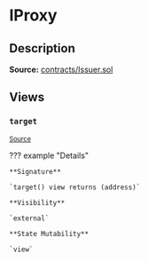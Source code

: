 # IProxy

## Description

**Source:** [contracts/Issuer.sol](https://github.com/Synthetixio/synthetix/tree/v2.50.4-ovm/contracts/Issuer.sol)

## Views

### `target`

<sub>[Source](https://github.com/Synthetixio/synthetix/tree/v2.50.4-ovm/contracts/Issuer.sol#L29)</sub>

??? example "Details"

    **Signature**

    `target() view returns (address)`

    **Visibility**

    `external`

    **State Mutability**

    `view`
